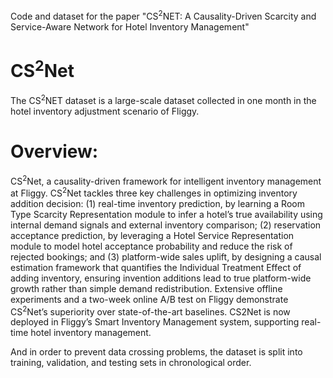 Code and dataset for the paper "CS<sup>2</sup>NET: A Causality-Driven Scarcity and Service-Aware Network for Hotel Inventory Management"

# CS<sup>2</sup>Net

The CS<sup>2</sup>NET dataset is a large-scale dataset collected in one month in the hotel inventory adjustment scenario of Fliggy.

# Overview:

CS<sup>2</sup>Net, a causality-driven framework for intelligent inventory management at Fliggy. CS<sup>2</sup>Net tackles three key challenges in optimizing inventory addition decision: (1) real-time inventory prediction, by learning a Room Type Scarcity Representation module to infer a hotel’s true availability using internal demand signals and external inventory comparison; (2) reservation acceptance prediction, by leveraging a Hotel Service Representation module to model hotel acceptance probability and reduce the risk of rejected bookings; and (3) platform-wide sales uplift, by designing a causal estimation framework that quantifies the Individual Treatment Effect of adding inventory, ensuring invention additions lead to true platform-wide growth rather than simple demand redistribution. Extensive offline experiments and a two-week online A/B test on Fliggy demonstrate CS<sup>2</sup>Net’s superiority over state-of-the-art baselines. CS2Net is now deployed in Fliggy’s Smart Inventory Management system, supporting real-time hotel inventory management.

And in order to prevent data crossing problems, the dataset is split into training, validation, and testing sets in chronological order.


